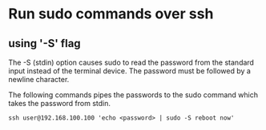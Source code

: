 # Run sudo commands over ssh

## using '-S' flag
The -S (stdin) option causes sudo to read the password from the standard input instead of the terminal device.
The password must be followed by a newline character.

The following commands pipes the passwords to the sudo command which takes the password from stdin.

```
ssh user@192.168.100.100 'echo <password> | sudo -S reboot now'
```
